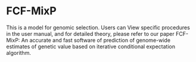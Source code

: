# FCF-MixP
This is a model for genomic selection.
Users can View specific procedures in the user manual, 
and for detailed theory, please refer to our paper 
FCF-MixP: An accurate and fast software of prediction of genome-wide estimates 
of genetic value based on iterative conditional expectation algorithm.
